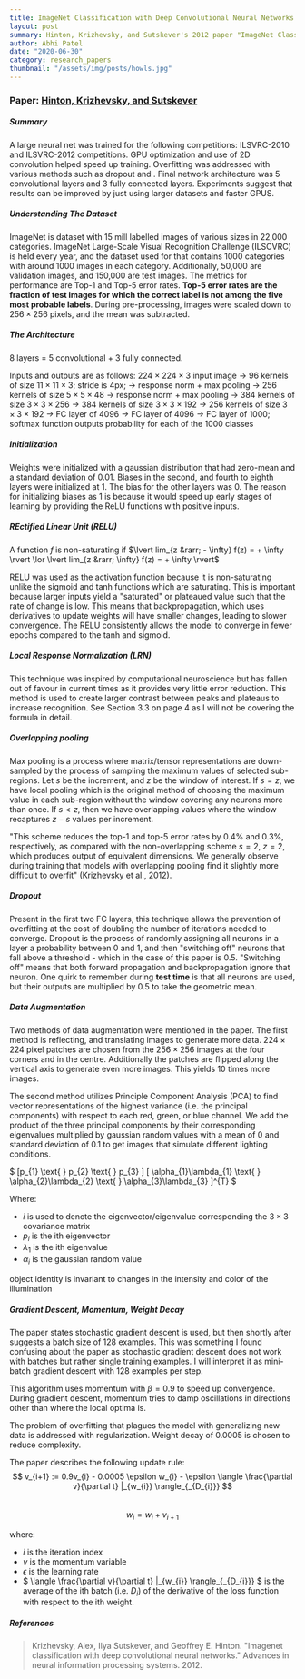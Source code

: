 ```yaml
---
title: ImageNet Classification with Deep Convolutional Neural Networks
layout: post
summary: Hinton, Krizhevsky, and Sutskever's 2012 paper "ImageNet Classification with Deep Convolutional Neural Networks" introduces contemporary practices in deep learning for image classification.
author: Abhi Patel
date: "2020-06-30"
category: research_papers
thumbnail: "/assets/img/posts/howls.jpg"
---
```


### Paper: [Hinton, Krizhevsky, and Sutskever](http://papers.nips.cc/paper/4824-imagenet-classification-with-deep-convolutional-neural-networks.pdf)

##### Summary
A large neural net was trained for the following competitions: ILSVRC-2010 and ILSVRC-2012 competitions. GPU optimization and use of 2D convolution helped speed up training. Overfitting was addressed with various methods such as dropout and . Final network architecture was 5 convolutional layers and 3 fully connected layers. Experiments suggest that results can be improved by just using larger datasets and faster GPUS.


##### Understanding The Dataset
ImageNet is dataset with 15 mill labelled images of various sizes in 22,000 categories. ImageNet Large-Scale Visual Recognition Challenge (ILSCVRC) is held every year, and the dataset used for that contains 1000 categories with around 1000 images in each category. Additionally, 50,000 are validation images, and 150,000 are test images. The metrics for performance are Top-1 and Top-5 error rates. **Top-5 error rates are the fraction of test images for which the correct label is not among the five most probable labels**. During pre-processing, images were scaled down to $256\times256$ pixels, and the mean was subtracted.


##### The Architecture
8 layers = 5 convolutional + 3 fully connected.

Inputs and outputs are as follows:
$224\times224\times3$ input image
&rarr; 96 kernels of size $11\times11\times3$; stride is 4px;
&rarr; response norm + max pooling
&rarr; 256 kernels of size $5\times5\times48$
&rarr; response norm + max pooling
&rarr; 384 kernels of size $3\times3\times256$
&rarr; 384 kernels of size $3\times3\times192$
&rarr; 256 kernels of size $3\times3\times192$
&rarr; FC layer of 4096
&rarr; FC layer of 4096
&rarr; FC layer of 1000; softmax function outputs probability for each of the 1000 classes


##### Initialization
Weights were initialized with a gaussian distribution that had zero-mean and a standard deviation of 0.01. Biases in the second, and fourth to eighth layers were initialized at 1. The bias for the other layers was 0. The reason for initializing biases as 1 is because it would speed up early stages of learning by providing the ReLU functions with positive inputs.

##### REctified Linear Unit (RELU)
A function $f$ is non-saturating if $\lvert lim_{z &rarr; - \infty} f(z) = + \infty \rvert  \lor \lvert lim_{z &rarr; \infty} f(z) = + \infty \rvert$

RELU was used as the activation function because it is non-saturating unlike the sigmoid and tanh functions which are saturating. This is important because larger inputs yield a "saturated" or plateaued value such that the rate of change is low. This means that backpropagation, which uses derivatives to update weights will have smaller changes, leading to slower convergence. The RELU consistently allows the model to converge in fewer epochs compared to the tanh and sigmoid.


##### Local Response Normalization (LRN)
This technique was inspired by computational neuroscience but has fallen out of favour in current times as it provides very little error reduction. This method is used to create larger contrast between peaks and plateaus to increase recognition. See Section 3.3 on page 4 as I will not be covering the formula in detail.


##### Overlapping pooling
Max pooling is a process where matrix/tensor representations are down-sampled by the process of sampling the maximum values of selected sub-regions. Let $s$ be the increment, and $z$ be the window of interest. If $s=z$, we have local pooling which is the original method of choosing the maximum value in each sub-region without the window covering any neurons more than once. If $s<z$, then we have overlapping values where the window recaptures $z-s$ values per increment.  

"This scheme reduces the top-1 and top-5 error rates by 0.4% and 0.3%, respectively, as compared with the non-overlapping scheme $s=2$, $z=2$, which produces output of equivalent dimensions. We generally observe during training that models with overlapping pooling find it slightly more difficult to overfit" (Krizhevsky et al., 2012).


##### Dropout
Present in the first two FC layers, this technique allows the prevention of overfitting at the cost of doubling the number of iterations needed to converge. Dropout is the process of randomly assigning all neurons in a layer a probability between 0 and 1, and then "switching off" neurons that fall above a threshold - which in the case of this paper is 0.5. "Switching off" means that both forward propagation and backpropagation ignore that neuron. One quirk to remember during **test time** is that all neurons are used, but their outputs are multiplied by 0.5 to take the geometric mean.


##### Data Augmentation
Two methods of data augmentation were mentioned in the paper.
The first method is reflecting, and translating images to generate more data. $224 \times 224$ pixel patches are chosen from the $256 \times 256$ images at the four corners and in the centre. Additionally the patches are flipped along the vertical axis to generate even more images. This yields 10 times more images.

The second method utilizes Principle Component Analysis (PCA) to find vector representations of the highest variance (i.e. the principal components) with respect to each red, green, or blue channel. We add the product of the three principal components by their corresponding eigenvalues multiplied by gaussian random values with a mean of 0 and standard deviation of 0.1 to get images that simulate different lighting conditions.

$ [p_{1} \text{ } p_{2} \text{ } p_{3} \] \[ \alpha_{1}\lambda_{1} \text{ } \alpha_{2}\lambda_{2} \text{ } \alpha_{3}\lambda_{3} \]^{T} $

Where:
- $i$ is used to denote the eigenvector/eigenvalue corresponding the $3 \times 3$ covariance matrix
- $p_{i}$ is the ith eigenvector
- $\lambda_{1}$ is the ith eigenvalue
- $\alpha_{i}$ is the gaussian random value

object identity is invariant to changes in the intensity and color of the illumination

##### Gradient Descent, Momentum, Weight Decay

The paper states stochastic gradient descent is used, but then shortly after suggests a batch size of 128 examples. This was something I found confusing about the paper as stochastic gradient descent does not work with batches but rather single training examples. I will interpret it as mini-batch gradient descent with 128 examples per step.

This algorithm uses momentum with $\beta = 0.9$ to speed up convergence.
During gradient descent, momentum tries to damp oscillations in directions other than where the local optima is.

The problem of overfitting that plagues the model with generalizing new data is addressed with regularization. Weight decay of 0.0005 is chosen to reduce complexity.

The paper describes the following update rule: \
$$ v_{i+1} := 0.9v_{i} - 0.0005  \epsilon  w_{i} - \epsilon \langle \frac{\partial v}{\partial t} |_{w_{i}} \rangle_{_{D_{i}}} $$ \
$$ w_{i} = w_{i} + v_{i+1} $$

where:
- $i$ is the iteration index
- $v$ is the momentum variable
- $\epsilon$ is the learning rate
- $ \langle \frac{\partial v}{\partial t} \|\_{w_{i}} \rangle\_{\_{D\_{i}}} $ is the average of the ith batch (i.e. $D_{i}$) of the derivative of the loss function with respect to the ith weight.

##### References
> Krizhevsky, Alex, Ilya Sutskever, and Geoffrey E. Hinton. "Imagenet classification with deep convolutional neural networks." Advances in neural information processing systems. 2012.
